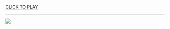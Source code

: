 
<a href="https://premium76.site?title=3d_unblocked_games&ref=13M">CLICK TO PLAY</a></h3>
<hr>

<a href="https://premium76.site?title=3d_unblocked_games&ref=13M"><img src="https://clearcache.store/games.png"></a>


